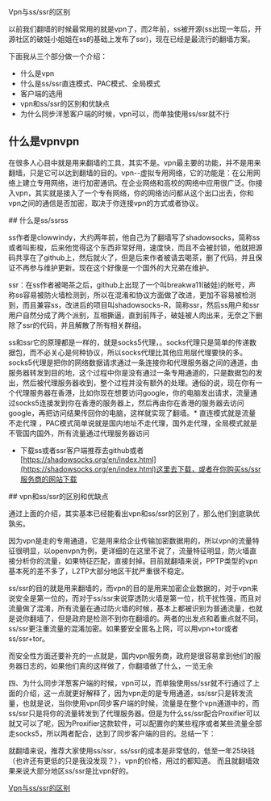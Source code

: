 Vpn与ss/ssr的区别

以前我们翻墙的时候最常用的就是vpn了，而2年前，ss被开源(ss出现一年后，开源社区的破娃小姐姐在ss的基础上发布了ssr)，现在已经是最流行的翻墙方案。

下面我从三个部分做一个介绍：

* 什么是vpn
* 什么是ss/ssr直连模式、PAC模式、全局模式
* 客户端的选用
* vpn和ss/ssr的区别和优缺点
* 为什么同步洋葱客户端的时候，vpn可以，而单独使用ss/ssr就不行

## 什么是vpnvpn

在很多人心目中就是用来翻墙的工具，其实不是。vpn最主要的功能，并不是用来翻墙，只是它可以达到翻墙的目的。vpn--虚拟专用网络，它的功能是：在公用网络上建立专用网络，进行加密通讯。在企业网络和高校的网络中应用很广泛。你接入vpn，其实就是接入了一个专有网络，你的网络访问都从这个出口出去，你和vpn之间的通信是否加密，取决于你连接vpn的方式或者协议。

​## 什么是ss/ssrss

ss作者是clowwindy，大约两年前，他自己为了翻墙写了shadowsocks，简称ss或者叫影梭，后来他觉得这个东西非常好用，速度快，而且不会被封锁，他就把源码共享在了github上，然后就火了，但是后来作者被请去喝茶，删了代码，并且保证不再参与维护更新。现在这个好像是一个国外的大兄弟在维护。

ssr：在ss作者被喝茶之后，github上出现了一个叫breakwa11(破娃)的帐号，声称ss容易被防火墙检测到，所以在混淆和协议方面做了改进，更加不容易被检测到，而且兼容ss，改进后的项目叫shadowsocks-R，简称ssr，然后ss用户和ssr用户自然分成了两个派别，互相撕逼，直到前阵子，破娃被人肉出来，无奈之下删除了ssr的代码，并且解散了所有相关群组。

ss和ssr它的原理都是一样的，就是socks5代理，。socks代理只是简单的传递数据包，而不必关心是何种协议，所以socks代理比其他应用层代理要快的多。socks5代理是把你的网络数据请求通过一条连接你和代理服务器之间的通道，由服务器转发到目的地，这个过程中你是没有通过一条专用通道的，只是数据包的发出，然后被代理服务器收到，整个过程并没有额外的处理。通俗的说，现在你有一个代理服务器在香港，比如你现在想要访问google，你的电脑发出请求，流量通过socks5连接发到你在香港的服务器上，然后再由你在香港的服务器去访问google，再把访问结果传回你的电脑，这样就实现了翻墙。* 直连模式就是流量不走代理 ，PAC模式简单说就是国内地址不走代理，国外走代理，全局模式就是不管国内国外，所有流量通过代理服务器访问
* 下载ss或者ssr客户端推荐去github或者[https://shadowsocks.org/en/index.html](https://shadowsocks.org/en/index.html)这里去下载，或者在你购买ss/ssr服务商的网站下载

​## vpn和ss/ssr的区别和优缺点

通过上面的介绍，其实基本已经能看出vpn和ss/ssr的区别了，那么他们到底孰优孰劣。

因为vpn是走的专用通道，它是用来给企业传输加密数据用的，所以vpn的流量特征很明显，以openvpn为例，更详细的在这里不说了，流量特征明显，防火墙直接分析你的流量，如果特征匹配，直接封掉。目前就翻墙来说，PPTP类型的vpn基本死的差不多了，L2TP大部分地区干扰严重很不稳定。

ss/ssr的目的就是用来翻墙的，而vpn的目的是用来加密企业数据的，对于vpn来说安全是第一位的，而对于ss/ssr来说穿透防火墙是第一位，抗干扰性强，而且对流量做了混淆，所有流量在通过防火墙的时候，基本上都被识别为普通流量，也就是说你翻墙了，但是政府是检测不到你在翻墙的。两者的出发点和着重点就不同，ss/ssr更注重流量的混淆加密。如果要安全匿名上网，可以用vpn+tor或者ss/ssr+tor。

而安全性方面还要补充的一点就是，国内vpn服务商，政府是很容易拿到他们的服务器日志的，如果他们真的这样做了，你翻墙做了什么，一览无余

​四、为什么同步洋葱客户端的时候，vpn可以，而单独使用ss/ssr就不行通过了上面的介绍，这一点就更好解释了，因为vpn走的是专用通道，ss/ssr只是转发流量，也就是说，当你使用vpn同步客户端的时候，流量是在整个vpn通道中的，而ss/ssr只是将你的流量转发到了代理服务器。但是为什么ss/ssr配合Proxifier可以就又可以了呢，因为Proxifier这款软件，可以配置你的某些程序或者某些流量全部走socks5，所以两者配合，达到了同步客户端的目的。​总结一下：

就翻墙来说，推荐大家使用ss/ssr，ss/ssr的成本是非常低的，低至一年25块钱（也许还有更低的只是我没发现？），vpn的价格，用过的都知道。
而且就翻墙效果来说大部分地区ss/ssr是比vpn好的。​​&nbsp;

[Vpn与ss/ssr的区别](https://deeponion.org/community/threads/vpnss-ssr.901/)
